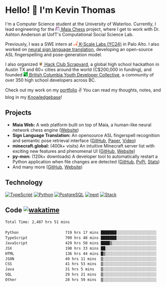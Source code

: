 # Hello! 👋 I'm Kevin Thomas

I'm a Computer Science student at the University of Waterloo. 
Currently, I lead engineering for the [<img src="https://github.com/kevinjosethomas/kevinjosethomas/blob/main/public/icons/maia.png?raw=true" width="14" height="14" /> Maia Chess](https://maiachess.com/) project, where I get to work with  Dr. Ashton Anderson at UofT's Computational Social Science Lab.

Previously, I was a SWE intern at [<img src="https://github.com/kevinjosethomas/kevinjosethomas/blob/main/public/icons/kscale.svg?raw=true" width="14" height="14" /> K-Scale Labs (YC24)](https://kscale.dev/) in Palo Alto. I also worked on [neural sign language translation](https://arxiv.org/abs/2408.09311), developing an open-source ASL fingerspelling and pose-generation model.

I also organized [<img src="https://raw.githubusercontent.com/kevinjosethomas/kevinjosethomas/108355f0abaaaf0f25b6c61e60a776b654345b73/public/icons/scrapyard.svg" width="14" height="14" /> Hack Club Scrapyard](https://scrapyard.hackclub.com/), a global high school hackathon in Austin TX and 60+ cities around the world (C$200,000 in funding), and founded [<img src="https://raw.githubusercontent.com/kevinjosethomas/kevinjosethomas/108355f0abaaaf0f25b6c61e60a776b654345b73/public/icons/bcydc.svg" width="14" height="14" /> British Columbia Youth Developer Collective](https://bcydc.ca/), a community of over 350 high school developers across BC.

Check out my work on my [portfolio](https://kevinjosethomas.com/) ✌️ You can read my thoughts, notes, and blog in my [Knowledgebase](https://knowledge.kevinjosethomas.com)!

## Projects

- **Maia Web:** A web platform built on top of Maia, a human-like neural network chess engine ([Website](https://maiachess.com/))
- **Sign Language Translation:** An opensource ASL fingerspell recognition and semantic pose retrieval interface ([GitHub](https://github.com/kevinjosethomas/sign-language-processing), [Paper](https://arxiv.org/abs/2408.09311), [Video](https://www.youtube.com/watch?v=uuPxMWQRoXc))
- **minecraft.global:** (400k+ visits) An intuitive Minecraft server list with exciting new features and phenomenal UI ([GitHub](https://github.com/kevinjosethomas?tab=repositories&q=minecraft&type=&language=&sort=), [Website](https://minecraft.global/))
- **py-mon:** (120k+ downloads) A developer tool to automatically restart a Python application when file changes are detected ([GitHub](https://github.com/kevinjosethomas/py-mon), [PyPi](https://pypi.org/project/py-mon/), [Stats](https://pypistats.org/packages/py-mon))
- And many more ([GitHub](https://github.com/kevinjosethomas?tab=repositories), [Website](https://kevinjosethomas.com/work))

## Technology

[![TypeScript](https://github.com/kevinjosethomas/kevinjosethomas/assets/46242684/444b2e5d-659f-41f5-81fe-3abafb75cb6c)](https://kevinjosethomas.com/stack)
[![Python](https://github.com/kevinjosethomas/kevinjosethomas/assets/46242684/34a174c4-54db-4c4e-9842-2324d47cb043)](https://kevinjosethomas.com/stack)
[![PostgreSQL](https://github.com/kevinjosethomas/kevinjosethomas/assets/46242684/46d6de1c-c483-4dc7-ab3a-87763af6fc78)](https://kevinjosethomas.com/stack)
[![next](https://github.com/kevinjosethomas/kevinjosethomas/assets/46242684/bc46bae5-1ad9-42a7-b7a2-427cbde7c994)](https://kevinjosethomas.com/stack)
[![Stack](https://github.com/kevinjosethomas/kevinjosethomas/assets/46242684/0b9b7eeb-8cce-4a56-bffd-3131dd4dd88c)](https://kevinjosethomas.com/stack)

## Code [![wakatime](https://wakatime.com/badge/user/e9d16d74-e01d-4a37-8086-9257e0bde1c2.svg?style=flat-square)](https://wakatime.com/@e9d16d74-e01d-4a37-8086-9257e0bde1c2)

<!--START_SECTION:waka-->

```txt
Total Time: 2,487 hrs 51 mins

Python                     719 hrs 17 mins ███████░░░░░░░░░░░░░░░░░░   28.58 %
TypeScript                 709 hrs 48 mins ███████░░░░░░░░░░░░░░░░░░   28.20 %
JavaScript                 429 hrs 50 mins ████▒░░░░░░░░░░░░░░░░░░░░   17.08 %
JSX                        198 hrs 33 mins ██░░░░░░░░░░░░░░░░░░░░░░░   07.89 %
HTML                       136 hrs 44 mins █▒░░░░░░░░░░░░░░░░░░░░░░░   05.43 %
JSON                       49 hrs 11 mins  ▒░░░░░░░░░░░░░░░░░░░░░░░░   01.95 %
CSS                        41 hrs 53 mins  ▒░░░░░░░░░░░░░░░░░░░░░░░░   01.66 %
Java                       31 hrs 5 mins   ▒░░░░░░░░░░░░░░░░░░░░░░░░   01.24 %
SQL                        29 hrs 21 mins  ▒░░░░░░░░░░░░░░░░░░░░░░░░   01.17 %
Other                      28 hrs 59 mins  ▒░░░░░░░░░░░░░░░░░░░░░░░░   01.15 %
```

<!--END_SECTION:waka-->
